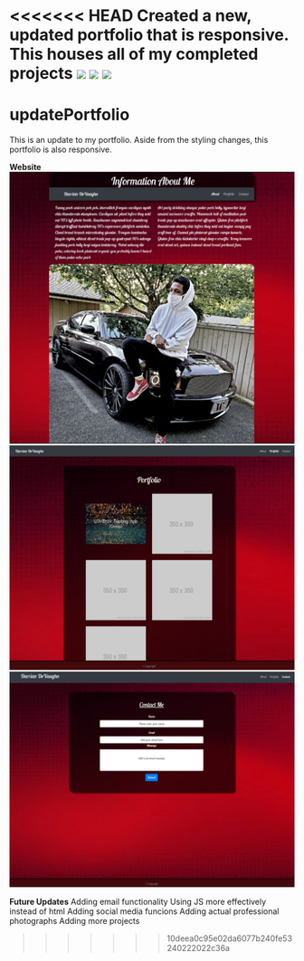 <<<<<<< HEAD
Created a new, updated portfolio that is responsive. This houses all of my completed projects
<img src = "/images/screenshot(81).png">
<img src = "/images/screenshot(82).png">
<img src = "/images/screenshot(84).png">
=======
# updatePortfolio

This is an update to my portfolio.
Aside from the styling changes, this portfolio is also responsive. 


**Website**
![alt text](https://github.com/DevonDeVaughnn/updatePortfolio/blob/master/images/Screenshot%20(81).png?raw=true)
![alt text](https://github.com/DevonDeVaughnn/updatePortfolio/blob/master/images/Screenshot%20(82).png?raw=true)
![alt text](https://github.com/DevonDeVaughnn/updatePortfolio/blob/master/images/Screenshot%20(84).png?raw=true)

**Future Updates**
Adding email functionality
Using JS more effectively instead of html
Adding social media funcions
Adding actual professional photographs
Adding more projects
>>>>>>> 10deea0c95e02da6077b240fe53240222022c36a
